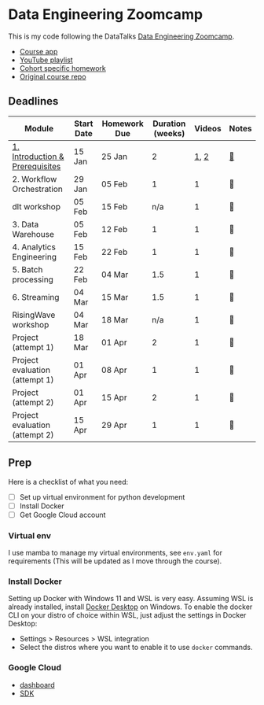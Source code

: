 # Data Engineering Zoomcamp

This is my code following the DataTalks [Data Engineering Zoomcamp](https://github.com/DataTalksClub/data-engineering-zoomcamp).

- [Course app](https://dezoomcamp.streamlit.app)
- [YouTube playlist](https://www.youtube.com/playlist?list=PL3MmuxUbc_hJed7dXYoJw8DoCuVHhGEQb)
- [Cohort specific homework](https://github.com/DataTalksClub/data-engineering-zoomcamp/blob/main/cohorts/2024)
- [Original course repo](https://github.com/DataTalksClub/data-engineering-zoomcamp)

## Deadlines

| Module                                                                                                                      | Start Date | Homework Due | Duration (weeks) | Videos                                                               | Notes                                                                                       |
| --------------------------------------------------------------------------------------------------------------------------- | ---------- | ------------ | ---------------- | -------------------------------------------------------------------- | ------------------------------------------------------------------------------------------- |
| [1. Introduction & Prerequisites](https://github.com/DataTalksClub/data-engineering-zoomcamp/tree/main/01-docker-terraform) | 15 Jan     | 25 Jan       | 2                | [1](https://youtu.be/EYNwNlOrpr0), [2](https://youtu.be/2JM-ziJt0WI) | [📝](./modules/1_intro_prereqs/notes.md) |
| 2. Workflow Orchestration                                                                                                   | 29 Jan     | 05 Feb       | 1                | 1                                                                    | 📝                                                                                           |
| dlt workshop                                                                                                                | 05 Feb     | 15 Feb       | n/a              | 1                                                                    | 📝                                                                                           |
| 3. Data Warehouse                                                                                                           | 05 Feb     | 12 Feb       | 1                | 1                                                                    | 📝                                                                                           |
| 4. Analytics Engineering                                                                                                    | 15 Feb     | 22 Feb       | 1                | 1                                                                    | 📝                                                                                           |
| 5. Batch processing                                                                                                         | 22 Feb     | 04 Mar       | 1.5              | 1                                                                    | 📝                                                                                           |
| 6. Streaming                                                                                                                | 04 Mar     | 15 Mar       | 1.5              | 1                                                                    | 📝                                                                                           |
| RisingWave workshop                                                                                                         | 04 Mar     | 18 Mar       | n/a              | 1                                                                    | 📝                                                                                           |
| Project (attempt 1)                                                                                                         | 18 Mar     | 01 Apr       | 2                | 1                                                                    | 📝                                                                                           |
| Project evaluation (attempt 1)                                                                                              | 01 Apr     | 08 Apr       | 1                | 1                                                                    | 📝                                                                                           |
| Project (attempt 2)                                                                                                         | 01 Apr     | 15 Apr       | 2                | 1                                                                    | 📝                                                                                           |
| Project evaluation (attempt 2)                                                                                              | 15 Apr     | 29 Apr       | 1                | 1                                                                    | 📝                                                                                           |


## Prep

Here is a checklist of what you need:
- [ ] Set up virtual environment for python development
- [ ] Install Docker
- [ ] Get Google Cloud account

### Virtual env

I use mamba to manage my virtual environments, see `env.yaml` for requirements (This will be updated as I move through the course).


### Install Docker

Setting up Docker with Windows 11 and WSL is very easy. Assuming WSL is  already installed, install [Docker Desktop](https://www.docker.com/products/docker-desktop/) on Windows. 
To enable the docker CLI on your distro of choice within WSL, just adjust the settings in Docker Desktop:
- Settings > Resources > WSL integration
- Select the distros where you want to enable it to use `docker` commands.

### Google Cloud

- [dashboard](https://console.cloud.google.com/welcome)
- [SDK](https://cloud.google.com/sdk/docs/install#linux)

<!-- Before course starts:
- [x] Docker Desktop installed
- [x] Env with python (I use mamba)
- [x] Get a Google Cloud account ([dashboard](https://console.cloud.google.com/welcome))
- [ ] Install Google Cloud [SDK](https://cloud.google.com/sdk/docs/install#linux)
    - Assuming they mean the CLI? Do I really need this?
- [ ] Install [Terraform](https://developer.hashicorp.com/terraform/install?product_intent=terraform) (try [OpenTofu](https://opentofu.org/docs/intro/install/deb/))
    - Can I only install it in my env (`mamba install conda-forge::terraform`)? -->
